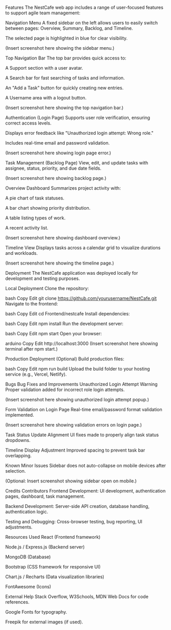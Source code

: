 Features
The NestCafe web app includes a range of user-focused features to support agile team management:

Navigation Menu
A fixed sidebar on the left allows users to easily switch between pages: Overview, Summary, Backlog, and Timeline.

The selected page is highlighted in blue for clear visibility.

(Insert screenshot here showing the sidebar menu.)

Top Navigation Bar
The top bar provides quick access to:

A Support section with a user avatar.

A Search bar for fast searching of tasks and information.

An "Add a Task" button for quickly creating new entries.

A Username area with a logout button.

(Insert screenshot here showing the top navigation bar.)

Authentication (Login Page)
Supports user role verification, ensuring correct access levels.

Displays error feedback like "Unauthorized login attempt: Wrong role."

Includes real-time email and password validation.

(Insert screenshot here showing login page error.)

Task Management (Backlog Page)
View, edit, and update tasks with assignee, status, priority, and due date fields.

(Insert screenshot here showing backlog page.)

Overview Dashboard
Summarizes project activity with:

A pie chart of task statuses.

A bar chart showing priority distribution.

A table listing types of work.

A recent activity list.

(Insert screenshot here showing dashboard overview.)

Timeline View
Displays tasks across a calendar grid to visualize durations and workloads.

(Insert screenshot here showing the timeline page.)

Deployment
The NestCafe application was deployed locally for development and testing purposes.

Local Deployment
Clone the repository:

bash
Copy
Edit
git clone https://github.com/yourusername/NestCafe.git
Navigate to the frontend:

bash
Copy
Edit
cd Frontend/nestcafe
Install dependencies:

bash
Copy
Edit
npm install
Run the development server:

bash
Copy
Edit
npm start
Open your browser:

arduino
Copy
Edit
http://localhost:3000
(Insert screenshot here showing terminal after npm start.)

Production Deployment (Optional)
Build production files:

bash
Copy
Edit
npm run build
Upload the build folder to your hosting service (e.g., Vercel, Netlify).

Bugs
Bug Fixes and Improvements
Unauthorized Login Attempt Warning
Proper validation added for incorrect role login attempts.

(Insert screenshot here showing unauthorized login attempt popup.)

Form Validation on Login Page
Real-time email/password format validation implemented.

(Insert screenshot here showing validation errors on login page.)

Task Status Update Alignment
UI fixes made to properly align task status dropdowns.

Timeline Display Adjustment
Improved spacing to prevent task bar overlapping.

Known Minor Issues
Sidebar does not auto-collapse on mobile devices after selection.

(Optional: Insert screenshot showing sidebar open on mobile.)

Credits
Contributors
Frontend Development: UI development, authentication pages, dashboard, task management.

Backend Development: Server-side API creation, database handling, authentication logic.

Testing and Debugging: Cross-browser testing, bug reporting, UI adjustments.

Resources Used
React (Frontend framework)

Node.js / Express.js (Backend server)

MongoDB (Database)

Bootstrap (CSS framework for responsive UI)

Chart.js / Recharts (Data visualization libraries)

FontAwesome (Icons)

External Help
Stack Overflow, W3Schools, MDN Web Docs for code references.

Google Fonts for typography.

Freepik for external images (if used).


